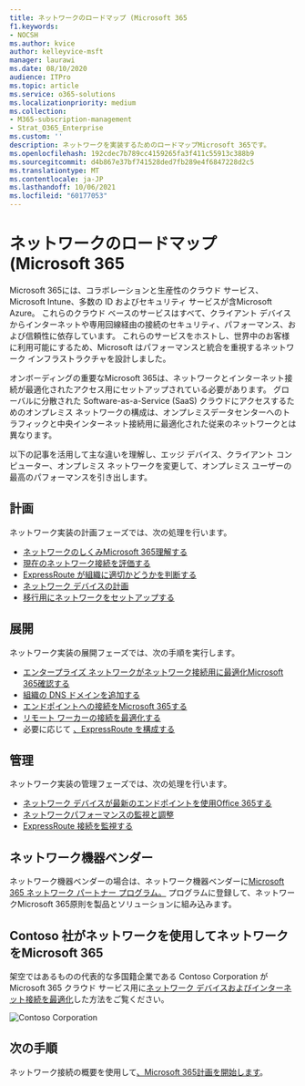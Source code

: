 ```yaml
---
title: ネットワークのロードマップ (Microsoft 365
f1.keywords:
- NOCSH
ms.author: kvice
author: kelleyvice-msft
manager: laurawi
ms.date: 08/10/2020
audience: ITPro
ms.topic: article
ms.service: o365-solutions
ms.localizationpriority: medium
ms.collection:
- M365-subscription-management
- Strat_O365_Enterprise
ms.custom: ''
description: ネットワークを実装するためのロードマップMicrosoft 365です。
ms.openlocfilehash: 192cdec7b789cc4159265fa3f411c55913c388b9
ms.sourcegitcommit: d4b867e37bf741528ded7fb289e4f6847228d2c5
ms.translationtype: MT
ms.contentlocale: ja-JP
ms.lasthandoff: 10/06/2021
ms.locfileid: "60177053"
---
```

# <a name="networking-roadmap-for-microsoft-365"></a>ネットワークのロードマップ (Microsoft 365

Microsoft 365には、コラボレーションと生産性のクラウド サービス、Microsoft Intune、多数の ID およびセキュリティ サービスが含Microsoft Azure。 これらのクラウド ベースのサービスはすべて、クライアント デバイスからインターネットや専用回線経由の接続のセキュリティ、パフォーマンス、および信頼性に依存しています。 これらのサービスをホストし、世界中のお客様に利用可能にするため、Microsoft はパフォーマンスと統合を重視するネットワーク インフラストラクチャを設計しました。 

オンボーディングの重要なMicrosoft 365は、ネットワークとインターネット接続が最適化されたアクセス用にセットアップされている必要があります。 グローバルに分散された Software-as-a-Service (SaaS) クラウドにアクセスするためのオンプレミス ネットワークの構成は、オンプレミスデータセンターへのトラフィックと中央インターネット接続用に最適化された従来のネットワークとは異なります。 

以下の記事を活用して主な違いを理解し、エッジ デバイス、クライアント コンピューター、オンプレミス ネットワークを変更して、オンプレミス ユーザーの最高のパフォーマンスを引き出します。

## <a name="plan"></a>計画

ネットワーク実装の計画フェーズでは、次の処理を行います。

- [ネットワークのしくみMicrosoft 365理解する](microsoft-365-networking-overview.md)
- [現在のネットワーク接続を評価する](assessing-network-connectivity.md)
- [ExpressRoute が組織に適切かどうかを判断する](network-planning-with-expressroute.md)
- [ネットワーク デバイスの計画](plan-for-network-devices.md)
- [移行用にネットワークをセットアップする](network-and-migration-planning.md)

## <a name="deploy"></a>展開

ネットワーク実装の展開フェーズでは、次の手順を実行します。

- [エンタープライズ ネットワークがネットワーク接続用に最適化Microsoft 365確認する](set-up-network-for-microsoft-365.md)
- [組織の DNS ドメインを追加する](../admin/setup/add-domain.md)
- [エンドポイントへの接続をMicrosoft 365する](microsoft-365-ip-web-service.md)
- [リモート ワーカーの接続を最適化する](microsoft-365-vpn-split-tunnel.md)
- 必要に応じて [、ExpressRoute を構成する](azure-expressroute.md)

## <a name="manage"></a>管理

ネットワーク実装の管理フェーズでは、次の処理を行います。

- [ネットワーク デバイスが最新のエンドポイントを使用Office 365する](microsoft-365-endpoints.md)
- [ネットワークパフォーマンスの監視と調整](network-planning-and-performance.md)
- [ExpressRoute 接続を監視する](managing-expressroute-for-connectivity.md)

## <a name="network-equipment-vendors"></a>ネットワーク機器ベンダー

ネットワーク機器ベンダーの場合は、ネットワーク機器ベンダーに[Microsoft 365 ネットワーク パートナー プログラム。](microsoft-365-networking-partner-program.md) プログラムに登録して、ネットワークMicrosoft 365原則を製品とソリューションに組み込みます。 

## <a name="how-contoso-did-networking-for-microsoft-365"></a>Contoso 社がネットワークを使用してネットワークをMicrosoft 365

架空ではあるものの代表的な多国籍企業である Contoso Corporation が Microsoft 365 クラウド サービス用に[ネットワーク デバイスおよびインターネット接続を最適化](contoso-networking.md)した方法をご覧ください。

![Contoso Corporation](../media/contoso-overview/contoso-icon.png)

## <a name="next-step"></a>次の手順

ネットワーク接続の概要を使用して[、Microsoft 365計画を開始します](microsoft-365-networking-overview.md)。